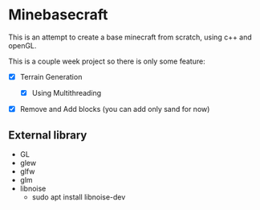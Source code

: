 # Minebasecraft

This is an attempt to create a base minecraft from scratch, using c++ and openGL.

This is a couple week project so there is only some feature:
+ [x] Terrain Generation
    + [x] Using Multithreading
+ [x] Remove and Add blocks (you can add only sand for now)


## External library
+ GL
+ glew
+ glfw
+ glm
+ libnoise
    + sudo apt install libnoise-dev